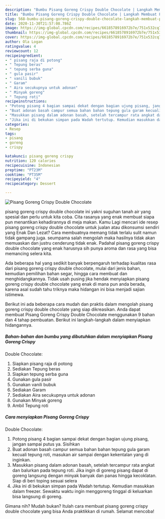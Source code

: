 ```yaml
---
description: "Bumbu Pisang Goreng Crispy Double Chocolate | Langkah Membuat Pisang Goreng Crispy Double Chocolate Yang Enak Dan Mudah"
title: "Bumbu Pisang Goreng Crispy Double Chocolate | Langkah Membuat Pisang Goreng Crispy Double Chocolate Yang Enak Dan Mudah"
slug: 568-bumbu-pisang-goreng-crispy-double-chocolate-langkah-membuat-pisang-goreng-crispy-double-chocolate-yang-enak-dan-mudah
date: 2020-11-30T21:57:08.786Z
image: https://img-global.cpcdn.com/recipes/6618578916972b7e/751x532cq70/pisang-goreng-crispy-double-chocolate-foto-resep-utama.jpg
thumbnail: https://img-global.cpcdn.com/recipes/6618578916972b7e/751x532cq70/pisang-goreng-crispy-double-chocolate-foto-resep-utama.jpg
cover: https://img-global.cpcdn.com/recipes/6618578916972b7e/751x532cq70/pisang-goreng-crispy-double-chocolate-foto-resep-utama.jpg
author: Ola Logan
ratingvalue: 4
reviewcount: 12
recipeingredient:
- " pisang raja di potong"
- " Tepung beras"
- " tepung serba guna"
- " gula pasir"
- " vanili bubuk"
- " Garam"
- " Aira secukupnya untuk adonan"
- " Minyak goreng"
- " Tepung roti"
recipeinstructions:
- "Potong pisang 4 bagian sampai dekat dengan bagian ujung pisang, jangan sampai putus ya. Sisihkan"
- "Buat adonan basah campur semua bahan bahan tepung gula garam kecuali tepung roti, masukan air sampai dengan kekentalan yang di inginkan."
- "Masukkan pisang dalam adonan basah, setelah tercampur rata angkat dan balurkan pada tepung roti. Jika ingin di goreng pisang dapat di goreng langsung dengan minyak banyak dan panas hingga kecoklatan. Siap di beri toping sesuai selera"
- "Jika ini di bekukan simpan pada Wadah tertutup. Kemudian masukkan dalam freezer. Sewaktu waktu ingin menggoreng tinggal di keluarkan bisa langsung di goreng."
categories:
- Resep
tags:
- pisang
- goreng
- crispy

katakunci: pisang goreng crispy 
nutrition: 120 calories
recipecuisine: Indonesian
preptime: "PT23M"
cooktime: "PT35M"
recipeyield: "4"
recipecategory: Dessert

---
```



![Pisang Goreng Crispy
Double Chocolate](https://img-global.cpcdn.com/recipes/6618578916972b7e/751x532cq70/pisang-goreng-crispy-double-chocolate-foto-resep-utama.jpg)


pisang goreng crispy
double chocolate ini yakni suguhan tanah air yang spesial dan perlu untuk kita coba. Cita rasanya yang enak membuat siapa pun menantikan kehadirannya di meja makan.
Kamu Lagi mencari ide resep pisang goreng crispy
double chocolate untuk jualan atau dikonsumsi sendiri yang Enak Dan Lezat? Cara membuatnya memang tidak terlalu sulit namun tidak gampang juga. seumpama salah mengolah maka hasilnya tidak akan memuaskan dan justru cenderung tidak enak. Padahal pisang goreng crispy
double chocolate yang enak harusnya sih punya aroma dan rasa yang bisa memancing selera kita.

Ada beberapa hal yang sedikit banyak berpengaruh terhadap kualitas rasa dari pisang goreng crispy
double chocolate, mulai dari jenis bahan, kemudian pemilihan bahan segar, hingga cara membuat dan menghidangkannya. Tidak usah pusing jika hendak menyiapkan pisang goreng crispy
double chocolate yang enak di mana pun anda berada, karena asal sudah tahu triknya maka hidangan ini bisa menjadi sajian istimewa.




Berikut ini ada beberapa cara mudah dan praktis dalam mengolah pisang goreng crispy
double chocolate yang siap dikreasikan. Anda dapat membuat Pisang Goreng Crispy
Double Chocolate menggunakan 9 bahan dan 4 tahap pembuatan. Berikut ini langkah-langkah dalam menyiapkan hidangannya.

<!--inarticleads1-->

##### Bahan-bahan dan bumbu yang dibutuhkan dalam menyiapkan Pisang Goreng Crispy
Double Chocolate:

1. Siapkan  pisang raja di potong
1. Sediakan  Tepung beras
1. Siapkan  tepung serba guna
1. Gunakan  gula pasir
1. Gunakan  vanili bubuk
1. Sediakan  Garam
1. Sediakan  Aira secukupnya untuk adonan
1. Gunakan  Minyak goreng
1. Ambil  Tepung roti




<!--inarticleads2-->

##### Cara menyiapkan Pisang Goreng Crispy
Double Chocolate:

1. Potong pisang 4 bagian sampai dekat dengan bagian ujung pisang, jangan sampai putus ya. Sisihkan
1. Buat adonan basah campur semua bahan bahan tepung gula garam kecuali tepung roti, masukan air sampai dengan kekentalan yang di inginkan.
1. Masukkan pisang dalam adonan basah, setelah tercampur rata angkat dan balurkan pada tepung roti. Jika ingin di goreng pisang dapat di goreng langsung dengan minyak banyak dan panas hingga kecoklatan. Siap di beri toping sesuai selera
1. Jika ini di bekukan simpan pada Wadah tertutup. Kemudian masukkan dalam freezer. Sewaktu waktu ingin menggoreng tinggal di keluarkan bisa langsung di goreng.




Gimana nih? Mudah bukan? Itulah cara membuat pisang goreng crispy
double chocolate yang bisa Anda praktikkan di rumah. Selamat mencoba!
